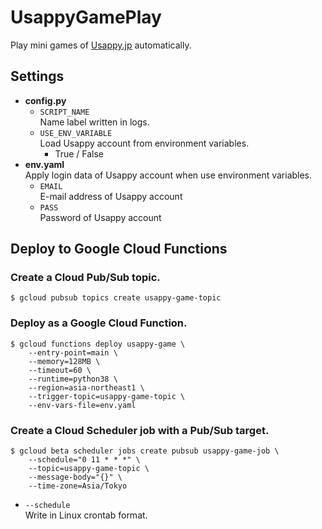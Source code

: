 # UsappyGamePlay

Play mini games of [Usappy.jp](https://usappy.jp) automatically.


## Settings

- **config.py**
  - `SCRIPT_NAME`  
    Name label written in logs.
  - `USE_ENV_VARIABLE`  
    Load Usappy account from environment variables.
    - True / False
- **env.yaml**  
  Apply login data of Usappy account when use environment variables.
  - `EMAIL`  
    E-mail address of Usappy account
  - `PASS`  
    Password of Usappy account


## Deploy to Google Cloud Functions

### Create a Cloud Pub/Sub topic.

```
$ gcloud pubsub topics create usappy-game-topic
```

### Deploy as a Google Cloud Function.

```
$ gcloud functions deploy usappy-game \
    --entry-point=main \
    --memory=128MB \
    --timeout=60 \
    --runtime=python38 \
    --region=asia-northeast1 \
    --trigger-topic=usappy-game-topic \
    --env-vars-file=env.yaml
```

### Create a Cloud Scheduler job with a Pub/Sub target.

```
$ gcloud beta scheduler jobs create pubsub usappy-game-job \
    --schedule="0 11 * * *" \
    --topic=usappy-game-topic \
    --message-body="{}" \
    --time-zone=Asia/Tokyo
```

- `--schedule`  
  Write in Linux crontab format.
